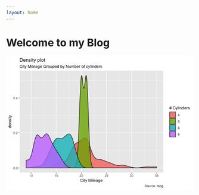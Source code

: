 ```yaml
---
layout: home
---
```


Welcome to my Blog
==================

![](index_files/figure-markdown_strict/unnamed-chunk-1-1.png)

